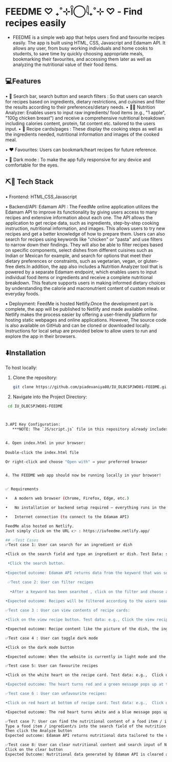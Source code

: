 # FEEDME ♡ ₊˚⊹𓌉◯𓇋₊˚⊹ ♡ - Find recipes easily
- FEEDME is a simple web app that helps users find and favourite recipes easily. The app is built using HTML, CSS, Javascript and Edamam API. It allows any user, from busy working individuals and  home cooks to students, to save time by quickly choosing appropriate meals, bookmarking their favourites, and accessing them later as well as analyzing the nutritional value of their food items. 


## 💻Features
•	🔎 Search bar, search button and search filters : So that users can search for recipes based on ingredients, dietary restrictions, and cuisines and filter the results according to their preferences/dietary needs.
•	🍉🥝 Nutrition Analyzer: Enables users to input raw ingredients/ food items (e.g., "1 apple", "100g chicken breast") and receive a comprehensive nutritional breakdown including calories content, protein, fat content etc. tailored to the users input.
•	🍴 Recipe cards/pages : These display the cooking steps as well as the ingredients needed, nutritional information and images of the cooked meal.

•	❤️ Favourites: Users can bookmark/heart recipes for future reference.

•	🌙 Dark mode : To make the app fully responsive for any device and comfortable for the eyes.

## ⛏️🔨 Tech Stack 
•	Frontend: HTML,CSS,Javascript

•	Backend/API: Edamam API : The FeedMe online application utilizes the Edamam API to improve its functionality by giving users access to many recipes and extensive information about each one. The API allows the application to get recipe data, such as ingredients, step-by-step cooking instruction, nutritional information, and images.  This allows users to try new recipes and get a better knowledge of how to prepare them. Users can also search for recipes using keywords like "chicken" or "pasta" and use filters to narrow down their findings.  They will also be able to filter recipes based on specific components, select dishes from different cuisines such as Indian or Mexican for example, and search for options that meet their dietary preferences or constraints, such as vegetarian, vegan, or gluten-free diets.In addition, the app also includes a Nutrition Analyzer tool that is powered by a separate Edamam endpoint, which enables users to input individual food items or ingredients and receive a complete nutritional breakdown. This feature supports users in making informed dietary choices by understanding the calorie and macronutrient content of custom meals or everyday foods.

•	Deployment:  FeedMe is hosted Netlify.Once the development part is complete, the app will be published to Netlify and made available online.  Netlify makes the process easier by offering a user-friendly platform for hosting static webpages and online applications. However, The source code is also available on GitHub and can be cloned or downloaded locally. Instructions for local setup are provided below to allow users to run and explore the app in their browsers.


## ⬇️Installation
To host locally:

1. Clone the repository:

   ```bash
   git clone https://github.com/piadevaniya08/IU_DLBCSPJWD01-FEEDME.git


2. Navigate into the Project Directory:
   
```bash
 cd IU_DLBCSPJWD01-FEEDME



3.API Key Configuration:
   ***NOTE: The `JS/script.js` file in this repository already includes pre-configured Edamam API keys for immediate local use. Therefore, you do not need to obtain your own keys to run the application.


4. Open index.html in your browser:
   
Double-click the index.html file

Or right-click and choose "Open with" → your preferred browser


4. The FEEDME web app should now be running locally in your browser!


✅ Requirements

•	A modern web browser (Chrome, Firefox, Edge, etc.)

•	No installation or backend setup required — everything runs in the browser

•	Internet connection (to connect to the Edamam API)

FeedMe also hosted on Netlify. 
Just simply click on the URL 👉 : https://iufeedme.netlify.app/

## ✅Test Cases
✅Test case 1: User can search for an ingredient or dish

•Click on the search field and type an ingredient or dish. Test Data: search any ingredient/dish e.g. "chicken“, "pasta with pesto“, "gluten-free brownies“.

 •Click the search button.
 
•Expected outcome: Edamam API returns data from the keyword that was searched, and recipes/recipe cards are shown.

 ✅Test case 2: User can filter recipes      
 
  •After a keyword has been searched , click on the filter and choose an option. Test Data: Search "salad", then select "Cuisine Type: Italian", "Diet Type: High-Fiber", "Health Labels: Vegetarian".
  
•Expected outcome: Recipes will be filtered according to the users search and filters they chose.

✅Test case 3 : User can view contents of recipe cards:

•Click on the view recipe button. Test data: e.g., Click the view recipe button on "Zucchini and Almond Pasta Salad“.

•Expected outcome: Recipe content like the picture of the dish, the ingredients, nutritional value and link to the original recipe website should show up.

✅Test case 4 : User can toggle dark mode

•Click on the dark mode button

•Expected outcome: When the website is currently in light mode and the dark mode button is clicked, the website turns to darker colours (dark mode). When the website is currently in dark mode and dark mode button is clicked, the website turns to light colours (light mode).

✅Test case 5: User can favourite recipes

•Click on the white heart on the recipe card. Test data: e.g.,  Click on white heart on “Zucchini and Almond Pasta Salad".

•Expected outcome: The heart turns red and a green message pops up at the bottom of the screen saying that the recipe has been added to my favourites.

✅Test case 6 : User can unfavourite recipes:

•Click on red heart at bottom of recipe card. Test data: e.g.,  Click on red heart on “Zucchini and Almond Pasta Salad".

•Expected outcome: The red heart turns white and a blue message pops up at the bottom of the screen saying that the recipe has been removed from favourites.

✅Test case 7: User can find the nutritional content of a food item / ingredients list
Type a food item / ingredient/s into the search field of the nutrition analyzer ( e.g 50g oats, 1 large apple).
Then click the Analyze button
Expected outcome: Edamam API returns nutritional data tailored to the users input. ( calories,protein,fat content etc. )

✅Test case 8: User can clear nutritional content and search input of Nutrition Analyzer
Click on the clear button
Expected Outcome: Nutritional data generated by Edamam API is cleared and search input is cleared. Nutritional Analyzer goes back to its original state before search input.





